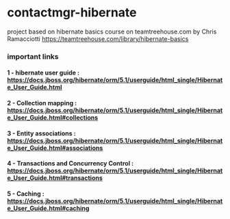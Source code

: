 # contactmgr-hibernate
project based on hibernate basics course on teamtreehouse.com by Chris Ramacciotti
https://teamtreehouse.com/library/hibernate-basics

### important links
#### 1 - hibernate user guide : https://docs.jboss.org/hibernate/orm/5.1/userguide/html_single/Hibernate_User_Guide.html
#### 2 - Collection mapping : https://docs.jboss.org/hibernate/orm/5.1/userguide/html_single/Hibernate_User_Guide.html#collections
#### 3 - Entity associations : https://docs.jboss.org/hibernate/orm/5.1/userguide/html_single/Hibernate_User_Guide.html#associations
#### 4 - Transactions and Concurrency Control : https://docs.jboss.org/hibernate/orm/5.1/userguide/html_single/Hibernate_User_Guide.html#transactions
#### 5 - Caching : https://docs.jboss.org/hibernate/orm/5.1/userguide/html_single/Hibernate_User_Guide.html#caching
